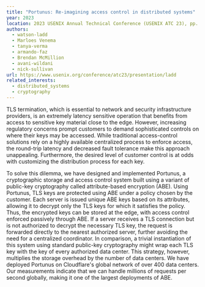 ```yaml
---
title: "Portunus: Re-imagining access control in distributed systems"
year: 2023
location: 2023 USENIX Annual Technical Conference (USENIX ATC 23), pp. 35-52, Boston, MA, 2023.
authors:
  - watson-ladd
  - Marloes Venema
  - tanya-verma
  - armando-faz
  - Brendan McMillion
  - avani-wildani
  - nick-sullivan
url: https://www.usenix.org/conference/atc23/presentation/ladd
related_interests:
  - distributed_systems
  - cryptography
---
```


TLS termination, which is essential to network and security infrastructure providers, is an extremely latency sensitive operation that benefits from access to sensitive key material close to the edge. However, increasing regulatory concerns prompt customers to demand sophisticated controls on where their keys may be accessed. While traditional access-control solutions rely on a highly available centralized process to enforce access, the round-trip latency and
decreased fault tolerance make this approach unappealing. Furthermore, the desired level of customer control is at odds with customizing the distribution process for each key.

To solve this dilemma, we have designed and implemented Portunus, a cryptographic storage and access control system built using a variant of public-key cryptography called attribute-based encryption (ABE). Using Portunus, TLS keys are protected using ABE under a policy chosen by the customer. Each server is issued unique ABE keys based on its attributes, allowing it to decrypt only the TLS keys for which it satisfies the policy. Thus, the encrypted keys can be stored at the edge, with access control enforced passively through ABE. If a server receives a TLS connection but is not authorized to decrypt the necessary TLS key, the request is forwarded directly to the nearest authorized server, further avoiding the need for a centralized coordinator. In comparison, a trivial instantiation of this system using standard public-key cryptography might wrap each TLS key with the key of every authorized data center. This strategy, however, multiplies the storage overhead by the number of data centers. We have deployed Portunus on Cloudflare's global network of over 400 data centers. Our measurements indicate that we can handle millions of requests per second globally, making it one of the largest deployments of ABE.
